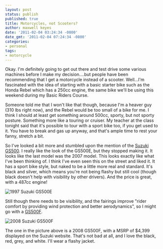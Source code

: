 ```yaml
---
layout: post
status: publish
published: true
title: Motorcycles, not Scooters?
author: maxwell keyes
date: '2011-02-04 03:24:34 -0800'
date_gmt: '2011-02-04 07:24:34 -0800'
categories:
- personal
tags:
- motorcycle
---
```


Okay. I'm definitely going to get out there and test drive some various machines before I make my decision....but
people have been recommending that I get a motorcycle instead of a scooter. Well...I'm fascinated with the idea of
starting with a basic starter bike such as the Honda Rebel which has a 250cc engine, the same bike we'll be using this
weekend during my Basic Riders Course.

Someone told me that I won't like that though, because I'm a heaver guy (310 lbs right now), and the Rebel would be
too small of a bike for me. I think I should at least get something around 500cc, sporty, but not sporty posture.
Something more like a touring or cruiser. My teacher at the class tonight said that it's possible to tour with a sport
bike too, if you get used to it. You have to break and gas up anyway, and that's ample time to rest your fanny,
stretch a bit.

So I've looked a bit more and stumbled upon the mention of the
[Suzuki GS500](http://en.wikipedia.org/wiki/Suzuki_GS500). I really like the look of the GS500E, but they stopped
making it. It looks like the last model was the 2007 model. This looks exactly like what I've been thinking of. I
think I've even seen this on the street and liked it. It has a sport bike style, but naked to be a little more real
and standard. It's black and silver, which means you're not being flashy but still cool (though black doesn't help
with visibility by other drivers). And the price is great, with a 487cc engine!

![1997 Suzuki GS500E]({{site.assets.url_prefix}}/images/posts/1997-SuzukiGS500E.jpg "1997 Suzuki GS500E")

Still though there needs to be visibility, and the fairings improve "rider comfort by providing wind protection and
better aerodynamics", so I might go with a
[GS500F](http://suzukicycles.com/Product%20Lines/Cycles/Products/GS500F/2009/GS500F.aspx?category=sportbike).

![2008 Suzuki GS500F]({{site.assets.url_prefix}}/images/posts/suzuki-GS500F.jpg "2008 Suzuki GS500F")

The one in the picture above is a 2008 GS500F, with a MSRP of $4,399 displayed on the Suzuki website. That's not bad
at all, and I love the black, red, grey, and white. I'll wear a flashy jacket.
